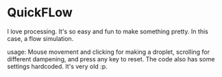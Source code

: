 # QuickFLow
I love processing. It's so easy and fun to make something pretty. In this case,
a flow simulation.

usage: Mouse movement and clicking for making a droplet, scrolling for different
dampening, and press any key to reset. The code also has some settings
hardcoded. It's very old :p.